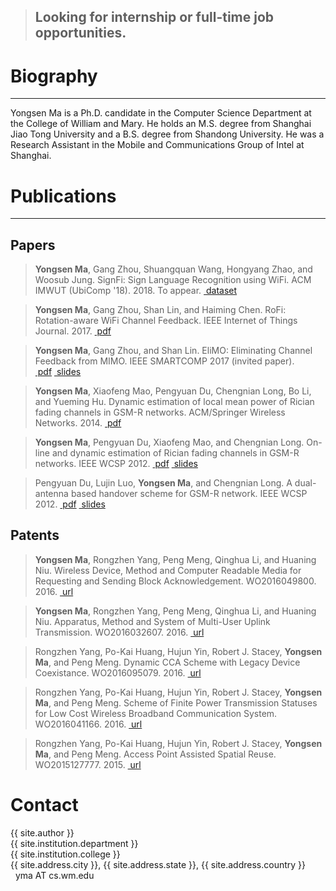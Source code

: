 > ## Looking for internship or full-time job opportunities.

# Biography
---
Yongsen Ma is a Ph.D. candidate in the Computer Science Department at the College of William and Mary. He holds an M.S. degree from Shanghai Jiao Tong University and a B.S. degree from Shandong University. He was a Research Assistant in the Mobile and Communications Group of Intel at Shanghai.


# Publications
---
## Papers
>**Yongsen Ma**, Gang Zhou, Shuangquan Wang, Hongyang Zhao, and Woosub Jung. SignFi: Sign Language Recognition using WiFi. ACM IMWUT (UbiComp '18). 2018. To appear. <a target="_blank" href="https://yongsen.github.io/SignFi/" target="_blank"><i class="fa fa-file-code-o"></i>&nbsp;dataset</a>

>**Yongsen Ma**, Gang Zhou, Shan Lin, and Haiming Chen. RoFi: Rotation-aware WiFi Channel Feedback. IEEE Internet of Things Journal. 2017. <a target="_blank" href="./files/RoFi_IoT_2017.pdf" target="_blank"><i class="fa fa-file-pdf-o"></i>&nbsp;pdf</a>

>**Yongsen Ma**, Gang Zhou, and Shan Lin. EliMO: Eliminating Channel Feedback from MIMO. IEEE SMARTCOMP 2017 (invited paper). <a target="_blank" href="./files/Yongsen2017EliMO.pdf" target="_blank"><i class="fa fa-file-pdf-o"></i>&nbsp;pdf</a>&nbsp;<a target="_blank" href="./files/EliMO_Zhou_V2.1.pdf" target="_blank"><i class="fa fa-file-powerpoint-o"></i>&nbsp;slides</a>

>**Yongsen Ma**, Xiaofeng Mao, Pengyuan Du, Chengnian Long, Bo Li, and Yueming Hu. Dynamic estimation of local mean power of Rician fading channels in GSM-R networks. ACM/Springer Wireless Networks. 2014. <a target="_blank" href="./files/Yongsen2013Dynamic.pdf" target="_blank"><i class="fa fa-file-pdf-o"></i>&nbsp;pdf</a>

>**Yongsen Ma**, Pengyuan Du, Xiaofeng Mao, and Chengnian Long. On-line and dynamic estimation of Rician fading channels in GSM-R networks. IEEE WCSP 2012. <a target="_blank" href="./files/Yongsen2012WCSP.pdf" target="_blank"><i class="fa fa-file-pdf-o"></i>&nbsp;pdf</a>&nbsp;<a target="_blank" href="./files/Yongsen2012WCSP_slides.pdf" target="_blank"><i class="fa fa-file-powerpoint-o"></i>&nbsp;slides</a>

>Pengyuan Du, Lujin Luo, **Yongsen Ma**, and Chengnian Long. A dual-antenna based handover scheme for GSM-R network. IEEE WCSP 2012. <a target="_blank" href="./files/Pengyuan2012WCSP.pdf" target="_blank"><i class="fa fa-file-pdf-o"></i>&nbsp;pdf</a>&nbsp;<a target="_blank" href="./files/Pengyuan2012WCSP_slides.pdf" target="_blank"><i class="fa fa-file-powerpoint-o"></i>&nbsp;slides</a>

## Patents
>**Yongsen Ma**, Rongzhen Yang, Peng Meng, Qinghua Li, and Huaning Niu. Wireless Device, Method and Computer Readable Media for Requesting and Sending Block Acknowledgement. WO2016049800. 2016. <a href="https://google.com/patents/WO2016049800" target="_blank"><i class="fa fa-link"></i>&nbsp;url</a>

>**Yongsen Ma**, Rongzhen Yang, Peng Meng, Qinghua Li, and Huaning Niu. Apparatus, Method and System of Multi-User Uplink Transmission. WO2016032607. 2016. <a href="https://google.com/patents/WO2016032607" target="_blank"><i class="fa fa-link"></i>&nbsp;url</a>

>Rongzhen Yang, Po-Kai Huang, Hujun Yin, Robert J. Stacey, **Yongsen Ma**, and Peng Meng. Dynamic CCA Scheme with Legacy Device Coexistance. WO2016095079. 2016. <a href="https://google.com/patents/WO2016095079" target="_blank"><i class="fa fa-link"></i>&nbsp;url</a>

>Rongzhen Yang, Po-Kai Huang, Hujun Yin, Robert J. Stacey, **Yongsen Ma**, and Peng Meng. Scheme of Finite Power Transmission Statuses for Low Cost Wireless Broadband Communication System. WO2016041166. 2016. <a href="https://google.com/patents/WO2016041166" target="_blank"><i class="fa fa-link"></i>&nbsp;url</a>

>Rongzhen Yang, Po-Kai Huang, Hujun Yin, Robert J. Stacey, **Yongsen Ma**, and Peng Meng. Access Point Assisted Spatial Reuse. WO2015127777. 2015. <a href="https://google.com/patents/WO2015127777" target="_blank"><i class="fa fa-link"></i>&nbsp;url</a>


# Contact
{{ site.author }} <br />
{{ site.institution.department }} <br />
{{ site.institution.college }} <br />
{{ site.address.city }}, {{ site.address.state }}, {{ site.address.country }} <br />
<span>
    <i class="fa fa-envelope"></i>&nbsp; yma AT cs.wm.edu
</span>